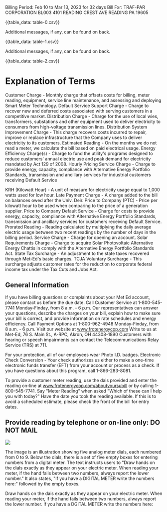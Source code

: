 Billing Period: Feb 10 to Mar 13, 2023 for 32 days
Bill Fxr:
TRAF-PAR CORPORATION
BL003
4101 READING CREST AVE
READING PA 19605

{{table_data: table-0.csv}}

Additional messages, if any, can be found on back.

{{table_data: table-1.csv}}

Additional messages, if any, can be found on back.

{{table_data: table-2.csv}}


# Explanation of Terms 

Customer Charge - Monthly charge that offsets costs for billing, meter reading, equipment, service line maintenance, and assessing and deploying Smart Meter Technology.
Default Service Support Charge - Charge to recover new and deferred costs associated with serving customers in a competitive market.
Distribution Charge - Charge for the use of local wies, transformers, substations and other equipment used to deliver electricity to consumers from high-voltage transmission lines.
Distribution System Improvement Charge - This charge recovers costs incurred to repair, improve or replace infrastructure that the Company uses to deliver electricity to its customers.
Estimated Reading - On the months we do not read a meter, we calculate the bill based on paid electrical usage.
Energy Efficiency Charge(s) - Charge to fund the utility's programs designed to reduce customers' annual electric use and peak demand for electricity mandated by Act 129 of 2008.
Hourly Pricing Service Charge - Charge to provide energy, capacity, compliance with Alternative Energy Portfolio Standards, transmission and ancillary services for industrial customers receiving Default Service

KRH (Kilowatt Hour) - A unit of measure for electricity usage equal to 1,000 watts used for low hour.
Late Payment Charge - A charge added to the bill on balances owed after the Univ. Deir.
Price to Company (PTC) - Price per kilowatt hour to be used when comparing to the price of a generation supplier.
Price to Company Default Service - Charge for costs to provide energy, capacity, compliance with Alternative Energy Portfolio Standards, transmission and ancillary services for customers receiving Default Service.
Prorated Reading - Reading calculated by multiplying the daily average electric usage between two recent readings by the number of days in the billing period.
Service Charge - Charge for opening an account.
Solar Requirements Charge - Charge to acquire Solar Photovoltaic Alternative Energy Chattis in comply with the Alternative Energy Portfolio Standards Act.
State Tax Surcharge - An adjustment to the state taxes recovered through Met-Ed's basic charges.
TCJA Voluntary Surcharge - This surcharge adjusts customer rates for the reduction to corporate federal income tax under the Tax Cuts and Jobs Act.

## General Information

If you have billing questions or complaints about your Met Ed account, please contact us before the due date.
Call Customer Service at 1-800-545-7741 Monday-Finday, from 8 a.m. - 6 p.m. Our representatives can answer your questions, describe the charges on your bill, explain how to make sure your bill is correct, and provide information on rate schedules and energy efficiency.
Call Payment Options at 1-800-962-4948 Monday-Finday, from 8 a.m. - 6 p.m.
Visit our website at www.frotenergycop.com
Write to us at Met-Ed, 76 S. Main St., A-RPC, Akron, OH 44308-1890
Customers with hearing or speech impairments can contact the Telecommunications Relay Service (TRS) at 711.

For your protection, all of our employees wear Photo I.D. badges.
Electronic Check Conversion - Your check authorizes us either to make a one-time electronic funds transfer (EFT) from your account or process as a check. If you have questions about this program, call 1-866-283-8081.

To provide a customer meter reading, use the dais provided and enter the reading on-line at www.frotenergycop.com/aboutyoursubill or by calling 1-800-545-7741. Say "Meter Reading" when asked "Which of these can I help you with today?" Have the date you took the reading available. If this is to avoid a scheduled estimate, please check the front of the bill for entry dates.

## Provide reading by telephone or on-line only: DO NOT MAIL

![](images/img-0.jpeg)

The image is an illustration showing five analog meter dials, each numbered from 0 to 9. Below the dials, there is a set of five empty boxes for entering numbers from a digital meter. The text instructs users to "Draw hands on the dials exactly as they appear on your electric meter. When reading your meter, if the hand falls between two numbers, always report the lower number." It also states, "If you have a DIGITAL METER write the numbers here:" followed by the empty boxes.

Draw hands on the dais exactly as they appear on your electric meter. When reading your meter, if the hand fails between two numbers, always report the lower number.
If you have a DGITAL METER write the numbers here:
